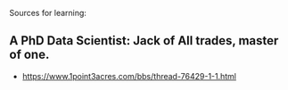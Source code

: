 Sources for learning: 
## A PhD Data Scientist: Jack of All trades, master of one.
- https://www.1point3acres.com/bbs/thread-76429-1-1.html
